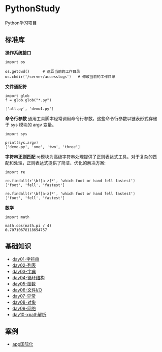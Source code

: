 # PythonStudy

Python学习项目

## 标准库
**操作系统接口**
```
import os

os.getcwd()      # 返回当前的工作目录
os.chdir('/server/accesslogs')   # 修改当前的工作目录
```

**文件通配符**
```
import glob
f = glob.glob("*.py")

['all.py', 'demo1.py']
```

**命令行参数**
通用工具脚本经常调用命令行参数。这些命令行参数以链表形式存储于 sys 模块的 argv 变量。
```
import sys

print(sys.argv)
['demo.py', 'one', 'two', 'three']
```

**字符串正则匹配**
re模块为高级字符串处理提供了正则表达式工具。对于复杂的匹配和处理，正则表达式提供了简洁、优化的解决方案:

```
import re

re.findall(r'\bf[a-z]*', 'which foot or hand fell fastest')
['foot', 'fell', 'fastest']

re.findall(r'\bf[a-z]*', 'which foot or hand fell fastest')
['foot', 'fell', 'fastest']
```

**数学**
```
import math

math.cos(math.pi / 4)
0.70710678118654757
```
 

## 基础知识
- [day01-字符串](https://github.com/SunshineBrother/PythonStudy/blob/main/基础知识/day01-字符串/day01-字符串.md)
- [day02-列表](https://github.com/SunshineBrother/PythonStudy/blob/main/基础知识/day02-列表/day02-列表.md)
- [day03-字典](https://github.com/SunshineBrother/PythonStudy/blob/main/基础知识/day03-字典/day03-字典.md)
- [day04-循环结构](https://github.com/SunshineBrother/PythonStudy/blob/main/基础知识/day04-循环结构/day04-循环结构.md)
- [day05-函数](https://github.com/SunshineBrother/PythonStudy/blob/main/基础知识/day05-函数/day05-函数.md)
- [day06-文件I/O](https://github.com/SunshineBrother/PythonStudy/blob/main/基础知识/day06-文件I:O/day06-文件I:O.md)
- [day07-异常](https://github.com/SunshineBrother/PythonStudy/blob/main/基础知识/day07-异常/day07-异常.md)
- [day08-对象](https://github.com/SunshineBrother/PythonStudy/blob/main/基础知识/day08-对象/day08-对象.md)
- [day09-网络](https://github.com/SunshineBrother/PythonStudy/blob/main/基础知识/day09-网络/day09-网络.md)
- [day10-xpath解析](https://github.com/SunshineBrother/PythonStudy/blob/main/基础知识/day10-xpath解析/day10-xpath解析.md)
 

 


## 案例
- [app国际化](https://github.com/SunshineBrother/PythonStudy/blob/main/案例/app国际化/all.py)
























